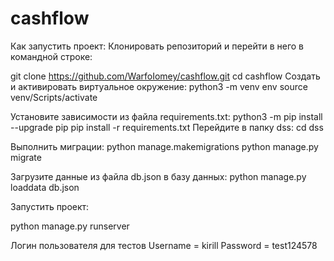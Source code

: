 # cashflow
Как запустить проект:
Клонировать репозиторий и перейти в него в командной строке:

git clone https://github.com/WarfoIomey/cashflow.git
cd cashflow
Cоздать и активировать виртуальное окружение:
python3 -m venv env
source venv/Scripts/activate

Установите зависимости из файла requirements.txt:
python3 -m pip install --upgrade pip
pip install -r requirements.txt
Перейдите в папку dss:
cd dss

Выполнить миграции:
python manage.makemigrations
python manage.py migrate

Загрузите данные из файла db.json в базу данных:
python manage.py loaddata db.json

Запустить проект:

python manage.py runserver

Логин пользователя для тестов
Username = kirill
Password = test124578
